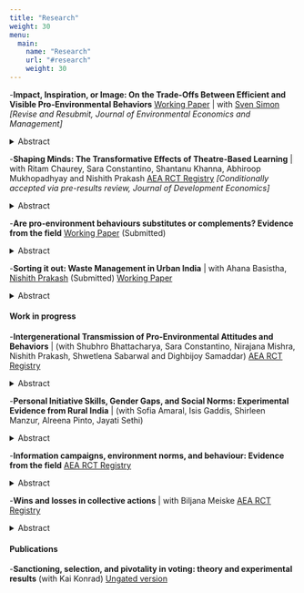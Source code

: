 ```yaml
---
title: "Research"
weight: 30
menu:
  main:
    name: "Research"
    url: "#research"
    weight: 30
---
```




-**Impact, Inspiration, or Image: On the Trade-Offs Between Efficient and Visible Pro-Environmental Behaviors**
[Working Paper](https://papers.ssrn.com/sol3/papers.cfm?abstract_id=4672097) | with [Sven Simon](https://www.tax.mpg.de/en/public_economics/public_economics_people/sven_arne_simon.html) 
*[Revise and Resubmit, Journal of Environmental Economics and Management]*
<details>
<summary>Abstract</summary>
Today's environmental challenges prompt individuals to take personal actions, though motivations vary. This paper presents causal evidence of a trade-off between two motivations behind pro-environmental behaviors (PEBs): maximizing environmental impact or being seen as green. In an experiment on voluntary carbon offsetting, we first isolate each motivation and quantify their impact. We then investigate whether individuals deliberately trade-off impact for the visibility of their actions, and why they do so. Our results show that while individuals respond to salient differences in efficiency and visibility, visible PEBs crowd out efficient alternatives, indicating a preference for being seen as green over actual environmental impact. We disentangle two motivations driving this preference for visible actions: social image concerns and role model aspirations. Role model aspirations exert a stronger influence, leading individuals to choose visible PEBs over efficient ones more frequently.
</details>


-**Shaping Minds: The Transformative Effects of Theatre-Based Learning** | with Ritam Chaurey, Sara Constantino, Shantanu Khanna, Abhiroop Mukhopadhyay and Nishith Prakash 
[AEA RCT Registry](https://www.socialscienceregistry.org/trials/14146)
*[Conditionally accepted via pre-results review, Journal of Development Economics]*
<details>
<summary>Abstract</summary>
Despite progress in addressing barriers to human capital in the last two decades, significant learning gaps persist. A new line of research suggests that holistic skills are associated with positive impacts on later life outcomes. However, there is little evidence supporting the effectiveness of existing traditional classroom-based instructional strategies in improving non-cognitive and socio-emotional skills. In this study, we conduct a randomized control trial in 96 schools in Uttarakhand, India to estimate the causal impacts of an experiential learning pedagogy in secondary schools. The curriculum consists of a total of 15 hours of arts and theater-based instruction delivered over 10 sessions during a six month period. We measure the impacts on range of socio-emotional skills, cognitive abilities, and learning outcomes.   
</details>

-**Are pro-environment behaviours substitutes or complements? Evidence from the field** 
[Working Paper](https://papers.ssrn.com/sol3/papers.cfm?abstract_id=3799970) (Submitted)
<details>
<summary>Abstract</summary>
This paper uses a ﬁeld experiment among adolescents in India to study how an intervention to increase one pro-environment activity (namely, recycling single-use plastic carry bags), spills over to other pro-environment activities. The paper shows using lab and ﬁeld experiments combined with survey data that (i) providing information on the need to recycle does not change recycling levels, whereas (ii) providing incentives along with the information, leads to higher recycling. There is a positive spillover from the incentive treatment to other pro-environment activities. This positive spillover is observed among subjects who respond to the incentives and increase recycling. Notably, the positive spillover is also observed among those in this treatment who do not respond to the incentives and do not change recycling behaviour. This suggests complementarities among pro-environment behaviours and that interventions may have unaccounted positive effects on non-target environment behaviours.
</details>



-**Sorting it out: Waste Management in Urban India** | with Ahana Basistha, [Nishith Prakash](https://nishithprakash.com/) (Submitted)
[Working Paper](https://repec.iza.org/dp17508.pdf)
<details>
<summary>Abstract</summary>
Urban waste management challenges pose significant health and economic consequences. Although source-level waste segregation offers a promising solution, its success depends on household participation. Through a randomized controlled trial in the capital city of Bihar, India, we evaluate how light-touch messaging interventions influence household waste management practices. Our results reveal a stark behavioral disconnect: while interventions increased financial contributions to waste segregation initiatives by 9.6 - 11.7 per cent compared to the control group, they failed to improve actual waste segregation practices. This gap between financial support and behavioral change highlights the complexity of promoting sustainable waste management practices in urban households.
</details>

#### Work in progress

-**Intergenerational Transmission of Pro-Environmental Attitudes and Behaviors** | (with Shubhro Bhattacharya, Sara Constantino, Nirajana Mishra, Nishith Prakash, Shwetlena Sabarwal and  Dighbijoy Samaddar)
[AEA RCT Registry](https://doi.org/10.1257/rct.13240-1.0)
<details>
<summary>Abstract</summary>
This study examines the effect of educational interventions on improving pro-environmental attitudes and behaviours within family units in Patna, Bihar. We implement a Randomized Controlled Trial across 4,000 households to analyze the ``spillover'' effects between children and their parents. We employ four treatment arms: Student-Only, Parent-Only, Combined Student and Parent, and a Control Group, to evaluate the impact of a custom-designed pro-environmental curriculum on both direct recipients and their household counterparts.
</details>

-**Personal Initiative Skills, Gender Gaps, and Social Norms: Experimental Evidence from Rural India** | (with Sofia Amaral, Isis Gaddis, Shirleen Manzur, Alreena Pinto, Jayati Sethi)
<details>
<summary>Abstract</summary>
This paper studies whether strengthening entrepreneurial soft skills improves firm outcomes and shifts intra-household dynamics and social norms among rural entrepreneurs in the South Indian state of Tamil Nadu. We implement a gender-stratified randomized controlled trial with 2,558 entrepreneurs, evaluating a Personal Initiative (PI) training program. The intervention aims to enhance non-cognitive skills such as grit, planning, and communication. We pre-specify outcomes spanning business practices, profitability, credit access, intra-household decision-making, and gender norms. To explore mechanisms, we develop a novel social norms survey and conduct a couples’ behavioral game to measure spousal bargaining. Our design allows us to test whether improvements in personal initiative affect not just firm outcomes, but also the social and household constraints that limit women’s entrepreneurship.
</details>

-**Information campaigns, environment norms, and behaviour: Evidence from the field** 
[AEA RCT Registry](https://www.socialscienceregistry.org/trials/7439) 
<details>
<summary>Abstract</summary>
Information campaigns that aim to encourage pro-environment activities are a widely popular policy instrument. In addition to closing the information gap related to target behaviours, such interventions can potentially change the beliefs that individuals hold about the appropriateness of these behaviours. This is particularly likely in the context of environment behaviours because of the normative nature of interventions, where a ‘correct’ behaviour is often encouraged. We look at whether individuals respond to information campaigns in the environmental domain because of their informational value or because they expect the campaign to change the social norm around these behaviours, and want to adhere to these new norms. We aim to separately identify these two channels through a ﬁeld experiment.
</details>

-**Wins and losses in collective actions** | with Biljana Meiske 
[AEA RCT Registry](https://www.socialscienceregistry.org/trials/7474) 
<details>
<summary>Abstract</summary>
Global warming, deforestation, destruction of wildlife, etc., all represent problems which require coordination on a global level to be successfully resolved. At the same time, they also have their representation on a smaller scale (e.g. on a local level). We study, using a field experiment, whether the experience of participation in a small-scale collective action affects the willingness to contribute in a related but larger collective action. Particularly, we are interested in the motivational and demotivational effects of having achieved a "small win" or having failed to do so, on scaling-up the collective effort, and the relative magnitude of these effects. Furthermore, we investigate whether success (failure) in the smaller scale collective action has heterogeneous effects on participants with different initial propensity to contribute.
</details>

#### Publications

-**Sanctioning, selection, and pivotality in voting: theory and experimental results**
(with Kai Konrad) [Ungated version](https://link.springer.com/article/10.1007/s10602-019-09284-4)



